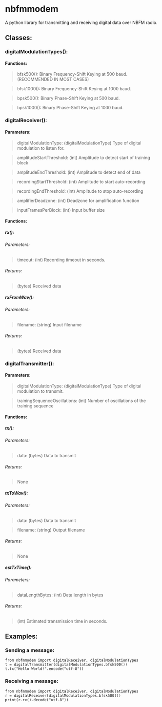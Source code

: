# nbfmmodem
A python library for transmitting and receiving digital data over NBFM radio.
## Classes:
### digitalModulationTypes():
#### Functions:
> bfsk500(): Binary Frequency-Shift Keying at 500 baud. (RECOMMENDED IN MOST CASES)

> bfsk1000(): Binary Frequency-Shift Keying at 1000 baud.

> bpsk500(): Binary Phase-Shift Keying at 500 baud.

> bpsk1000(): Binary Phase-Shift Keying at 1000 baud.

### digitalReceiver():
#### Parameters:
> digitalModulationType: (digitalModulationType) Type of digital modulation to listen for.

> amplitudeStartThreshold: (int) Amplitude to detect start of training block

> amplitudeEndThreshold: (int) Amplitude to detect end of data

> recordingStartThreshold: (int) Amplitude to start auto-recording

> recordingEndThreshold: (int) Amplitude to stop auto-recording

> amplifierDeadzone: (int) Deadzone for amplification function

> inputFramesPerBlock: (int) Input buffer size
#### Functions:
##### rx():
###### Parameters:
> timeout: (int) Recording timeout in seconds.
###### Returns:
> (bytes) Received data
##### rxFromWav():
###### Parameters:
> filename: (string) Input filename
###### Returns:
> (bytes) Received data
### digitalTransmitter():
#### Parameters:
> digitalModulationType: (digitalModulationType) Type of digital modulation to transmit.

> trainingSequenceOscillations: (int) Number of oscillations of the training sequence
#### Functions:
##### tx():
###### Parameters:
> data: (bytes) Data to transmit
###### Returns:
> None
##### txToWav():
###### Parameters:
> data: (bytes) Data to transmit

> filename: (string) Output filename
###### Returns:
> None
##### estTxTime():
###### Parameters:
> dataLengthBytes: (int) Data length in bytes
###### Returns:
> (int) Estimated transmission time in seconds.
## Examples:
### Sending a message:
```
from nbfmmodem import digitalReceiver, digitalModulationTypes
t = digitalTransmitter(digitalModulationTypes.bfsk500())
t.tx("Hello World!".encode("utf-8"))
```
### Receiving a message:
```
from nbfmmodem import digitalReceiver, digitalModulationTypes
r = digitalReceiver(digitalModulationTypes.bfsk500())
print(r.rx().decode("utf-8"))
```

